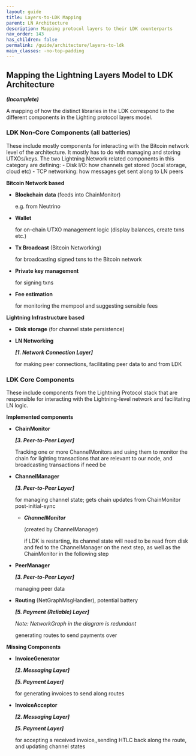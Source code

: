 ```yaml
---
layout: guide
title: Layers-to-LDK Mapping
parent: LN Architecture
description: Mapping protocol layers to their LDK counterparts
nav_order: 143
has_children: false
permalink: /guide/architecture/layers-to-ldk
main_classes: -no-top-padding
---
```


## Mapping the Lightning Layers Model to LDK Architecture

**_(Incomplete)_**

A mapping of how the distinct libraries in the LDK correspond to the different components in the Lighting protocol layers model.

### LDK Non-Core Components (all batteries)

These include mostly components for interacting with the Bitcoin network level of the architecture. It mostly has to do with managing and storing UTXOs/keys. The two Lightning Network related components in this category are defining: - Disk I/O: how channels get stored (local storage, cloud etc) - TCP networking: how messages get sent along to LN peers

**Bitcoin Network based**

- **Blockchain data** (feeds into ChainMonitor)

  e.g. from Neutrino

- **Wallet**

  for on-chain UTXO management logic (display balances, create txns etc.)

- **Tx Broadcast** (Bitcoin Networking)

  for broadcasting signed txns to the Bitcoin network

- **Private key management**

  for signing txns

- **Fee estimation**

  for monitoring the mempool and suggesting sensible fees

**Lightning Infrastructure based**

- **Disk storage** (for channel state persistence)

- **LN Networking**

  **_[1. Network Connection Layer]_**

  for making peer connections, facilitating peer data to and from LDK

### LDK Core Components

These include components from the Lightning Protocol stack that are responsible for interacting with the Lightning-level network and facilitating LN logic.

**Implemented components**

- **ChainMonitor**

  **_[3. Peer-to-Peer Layer]_**

  Tracking one or more ChannelMonitors and using them to monitor the chain for lighting transactions that are relevant to our node, and broadcasting transactions if need be

- **ChannelManager**

  **_[3. Peer-to-Peer Layer]_**

  for managing channel state; gets chain updates from ChainMonitor post-initial-sync

  - **_ChannelMonitor_**

    (created by ChannelManager)

    if LDK is restarting, its channel state will need to be read from disk and fed to the ChannelManager on the next step, as well as the ChainMonitor in the following step

- **PeerManager**

  **_[3. Peer-to-Peer Layer]_**

  managing peer data

- **Routing** (NetGraphMsgHandler), potential battery

  **_[5. Payment (Reliable) Layer]_**

  _Note: NetworkGraph in the diagram is redundant_

  generating routes to send payments over

**Missing Components**

- **InvoiceGenerator**

  **_[2. Messaging Layer]_**

  **_[5. Payment Layer]_**

  for generating invoices to send along routes

- **InvoiceAcceptor**

  **_[2. Messaging Layer]_**

  **_[5. Payment Layer]_**

  for accepting a received invoice,,sending HTLC back along the route, and updating channel states

